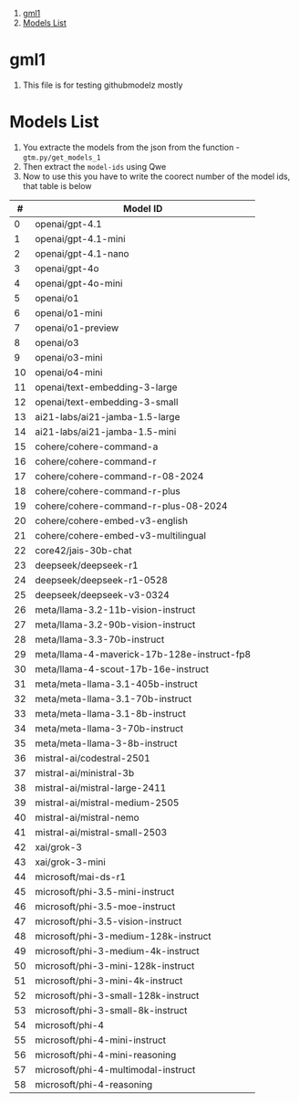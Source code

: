 1. [gml1](#gml1)
2. [Models List](#models-list)

# gml1

1. This file is for testing githubmodelz mostly

# Models List

1. You extracte the models from the json from the function - `gtm.py/get_models_1`
2. Then extract the `model-ids` using Qwe
3. Now to use this you have to write the coorect number of the model ids, that table is below

| #   | Model ID                                    |
| --- | ------------------------------------------- |
| 0   | openai/gpt-4.1                              |
| 1   | openai/gpt-4.1-mini                         |
| 2   | openai/gpt-4.1-nano                         |
| 3   | openai/gpt-4o                               |
| 4   | openai/gpt-4o-mini                          |
| 5   | openai/o1                                   |
| 6   | openai/o1-mini                              |
| 7   | openai/o1-preview                           |
| 8   | openai/o3                                   |
| 9   | openai/o3-mini                              |
| 10  | openai/o4-mini                              |
| 11  | openai/text-embedding-3-large               |
| 12  | openai/text-embedding-3-small               |
| 13  | ai21-labs/ai21-jamba-1.5-large              |
| 14  | ai21-labs/ai21-jamba-1.5-mini               |
| 15  | cohere/cohere-command-a                     |
| 16  | cohere/cohere-command-r                     |
| 17  | cohere/cohere-command-r-08-2024             |
| 18  | cohere/cohere-command-r-plus                |
| 19  | cohere/cohere-command-r-plus-08-2024        |
| 20  | cohere/cohere-embed-v3-english              |
| 21  | cohere/cohere-embed-v3-multilingual         |
| 22  | core42/jais-30b-chat                        |
| 23  | deepseek/deepseek-r1                        |
| 24  | deepseek/deepseek-r1-0528                   |
| 25  | deepseek/deepseek-v3-0324                   |
| 26  | meta/llama-3.2-11b-vision-instruct          |
| 27  | meta/llama-3.2-90b-vision-instruct          |
| 28  | meta/llama-3.3-70b-instruct                 |
| 29  | meta/llama-4-maverick-17b-128e-instruct-fp8 |
| 30  | meta/llama-4-scout-17b-16e-instruct         |
| 31  | meta/meta-llama-3.1-405b-instruct           |
| 32  | meta/meta-llama-3.1-70b-instruct            |
| 33  | meta/meta-llama-3.1-8b-instruct             |
| 34  | meta/meta-llama-3-70b-instruct              |
| 35  | meta/meta-llama-3-8b-instruct               |
| 36  | mistral-ai/codestral-2501                   |
| 37  | mistral-ai/ministral-3b                     |
| 38  | mistral-ai/mistral-large-2411               |
| 39  | mistral-ai/mistral-medium-2505              |
| 40  | mistral-ai/mistral-nemo                     |
| 41  | mistral-ai/mistral-small-2503               |
| 42  | xai/grok-3                                  |
| 43  | xai/grok-3-mini                             |
| 44  | microsoft/mai-ds-r1                         |
| 45  | microsoft/phi-3.5-mini-instruct             |
| 46  | microsoft/phi-3.5-moe-instruct              |
| 47  | microsoft/phi-3.5-vision-instruct           |
| 48  | microsoft/phi-3-medium-128k-instruct        |
| 49  | microsoft/phi-3-medium-4k-instruct          |
| 50  | microsoft/phi-3-mini-128k-instruct          |
| 51  | microsoft/phi-3-mini-4k-instruct            |
| 52  | microsoft/phi-3-small-128k-instruct         |
| 53  | microsoft/phi-3-small-8k-instruct           |
| 54  | microsoft/phi-4                             |
| 55  | microsoft/phi-4-mini-instruct               |
| 56  | microsoft/phi-4-mini-reasoning              |
| 57  | microsoft/phi-4-multimodal-instruct         |
| 58  | microsoft/phi-4-reasoning                   |
